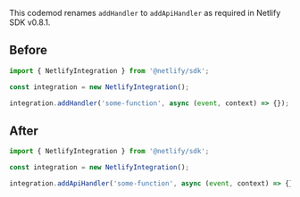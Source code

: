 This codemod renames `addHandler` to `addApiHandler` as required in Netlify SDK v0.8.1.

## Before

```jsx
import { NetlifyIntegration } from '@netlify/sdk';

const integration = new NetlifyIntegration();

integration.addHandler('some-function', async (event, context) => {});
```

## After

```jsx
import { NetlifyIntegration } from '@netlify/sdk';

const integration = new NetlifyIntegration();

integration.addApiHandler('some-function', async (event, context) => {});
```

